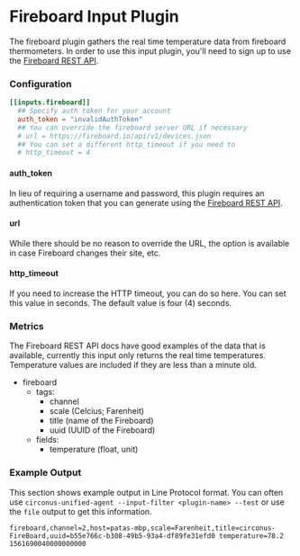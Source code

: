 # Fireboard Input Plugin

The fireboard plugin gathers the real time temperature data from fireboard
thermometers.  In order to use this input plugin, you'll need to sign up to use
the [Fireboard REST API](https://docs.fireboard.io/reference/restapi.html).

### Configuration

```toml
[[inputs.fireboard]]
  ## Specify auth token for your account
  auth_token = "invalidAuthToken"
  ## You can override the fireboard server URL if necessary
  # url = https://fireboard.io/api/v1/devices.json
  ## You can set a different http_timeout if you need to
  # http_timeout = 4
```

#### auth_token

In lieu of requiring a username and password, this plugin requires an
authentication token that you can generate using the [Fireboard REST
API](https://docs.fireboard.io/reference/restapi.html#Authentication).

#### url

While there should be no reason to override the URL, the option is available
in case Fireboard changes their site, etc.

#### http_timeout

If you need to increase the HTTP timeout, you can do so here. You can set this
value in seconds. The default value is four (4) seconds.

### Metrics

The Fireboard REST API docs have good examples of the data that is available,
currently this input only returns the real time temperatures. Temperature
values are included if they are less than a minute old.

- fireboard
  - tags:
    - channel
    - scale (Celcius; Farenheit)
    - title (name of the Fireboard)
    - uuid (UUID of the Fireboard)
  - fields:
    - temperature (float, unit)

### Example Output

This section shows example output in Line Protocol format.  You can often use
`circonus-unified-agent --input-filter <plugin-name> --test` or use the `file` output to get
this information.

```
fireboard,channel=2,host=patas-mbp,scale=Farenheit,title=circonus-FireBoard,uuid=b55e766c-b308-49b5-93a4-df89fe31efd0 temperature=78.2 1561690040000000000
```
